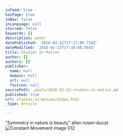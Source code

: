 ```yaml
---
inFeed: true
hasPage: true
inNav: false
inLanguage: null
starred: false
keywords: []
description: water
datePublished: '2016-02-22T17:17:06.716Z'
dateModified: '2016-02-22T17:16:48.064Z'
title: Studies In Motion
author: []
authors: []
publisher:
  name: null
  domain: null
  url: null
  favicon: null
sourcePath: _posts/2016-02-22-studies-in-motion.md
published: true
url: studies-in-motion/index.html
_type: Article

---
```

"Symmetry in nature is beauty"  allan rosen-ducat
![Constant Movement image 012](https://the-grid-user-content.s3-us-west-2.amazonaws.com/6abee2bb-f476-4b91-b4dc-3ab48a5313c9.jpg)